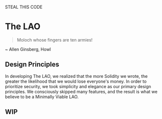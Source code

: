 STEAL THIS CODE

# The LAO

> Moloch whose fingers are ten armies! 

~ Allen Ginsberg, Howl

## Design Principles

In developing The LAO, we realized that the more Solidity we wrote, the greater the likelihood that we would lose everyone's money. In order to prioritize security, we took simplicity and elegance as our primary design principles. We consciously skipped many features, and the result is what we believe to be a Minimally Viable LAO.

## WIP
